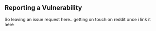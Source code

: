 

## Reporting a Vulnerability

So leaving an issue request here.. getting on touch on reddit once i link it here
